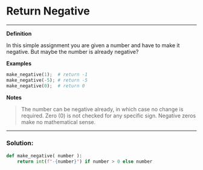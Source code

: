 # Return Negative

---

**Definition**

In this simple assignment you are given a number and have to make it negative.
But maybe the number is already negative?

**Examples**

```python
make_negative(1);  # return -1
make_negative(-5); # return -5
make_negative(0);  # return 0
```

**Notes**

> The number can be negative already, in which case no change is required.
> Zero (0) is not checked for any specific sign. Negative zeros make no mathematical sense.

---

### Solution:

```python
def make_negative( number ):
    return int(f"-{number}") if number > 0 else number
```
